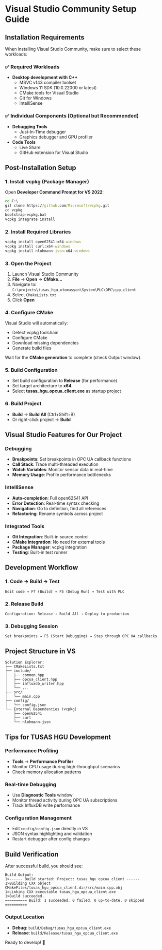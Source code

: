 # Visual Studio Community Setup Guide

## Installation Requirements

When installing Visual Studio Community, make sure to select these workloads:

### ✅ Required Workloads
- **Desktop development with C++**
  - MSVC v143 compiler toolset
  - Windows 11 SDK (10.0.22000 or latest)
  - CMake tools for Visual Studio
  - Git for Windows
  - IntelliSense

### ✅ Individual Components (Optional but Recommended)
- **Debugging Tools**
  - Just-In-Time debugger
  - Graphics debugger and GPU profiler
- **Code Tools**
  - Live Share
  - GitHub extension for Visual Studio

## Post-Installation Setup

### 1. Install vcpkg (Package Manager)
Open **Developer Command Prompt for VS 2022**:

```cmd
cd C:\
git clone https://github.com/Microsoft/vcpkg.git
cd vcpkg
bootstrap-vcpkg.bat
vcpkg integrate install
```

### 2. Install Required Libraries
```cmd
vcpkg install open62541:x64-windows
vcpkg install curl:x64-windows
vcpkg install nlohmann-json:x64-windows
```

### 3. Open the Project
1. Launch Visual Studio Community
2. **File** → **Open** → **CMake...**
3. Navigate to: `C:\projects\tusas_hgu_otomasyon\System\PLC\OPC\cpp_client`
4. Select `CMakeLists.txt`
5. Click **Open**

### 4. Configure CMake
Visual Studio will automatically:
- Detect vcpkg toolchain
- Configure CMake
- Download missing dependencies
- Generate build files

Wait for the **CMake generation** to complete (check Output window).

### 5. Build Configuration
- Set build configuration to **Release** (for performance)
- Set target architecture to **x64**
- Select **tusas_hgu_opcua_client.exe** as startup project

### 6. Build Project
- **Build** → **Build All** (Ctrl+Shift+B)
- Or right-click project → **Build**

## Visual Studio Features for Our Project

### Debugging
- **Breakpoints**: Set breakpoints in OPC UA callback functions
- **Call Stack**: Trace multi-threaded execution
- **Watch Variables**: Monitor sensor data in real-time
- **Memory Usage**: Profile performance bottlenecks

### IntelliSense
- **Auto-completion**: Full open62541 API
- **Error Detection**: Real-time syntax checking
- **Navigation**: Go to definition, find all references
- **Refactoring**: Rename symbols across project

### Integrated Tools
- **Git Integration**: Built-in source control
- **CMake Integration**: No need for external tools
- **Package Manager**: vcpkg integration
- **Testing**: Built-in test runner

## Development Workflow

### 1. Code → Build → Test
```
Edit code → F7 (Build) → F5 (Debug Run) → Test with PLC
```

### 2. Release Build
```
Configuration: Release → Build All → Deploy to production
```

### 3. Debugging Session
```
Set breakpoints → F5 (Start Debugging) → Step through OPC UA callbacks
```

## Project Structure in VS

```
Solution Explorer:
├── CMakeLists.txt
├── include/
│   ├── common.hpp
│   ├── opcua_client.hpp
│   ├── influxdb_writer.hpp
│   └── ...
├── src/
│   └── main.cpp
├── config/
│   └── config.json
└── External Dependencies (vcpkg)
    ├── open62541
    ├── curl
    └── nlohmann-json
```

## Tips for TUSAS HGU Development

### Performance Profiling
- **Tools** → **Performance Profiler**
- Monitor CPU usage during high-throughput scenarios
- Check memory allocation patterns

### Real-time Debugging
- Use **Diagnostic Tools** window
- Monitor thread activity during OPC UA subscriptions
- Track InfluxDB write performance

### Configuration Management
- Edit `config/config.json` directly in VS
- JSON syntax highlighting and validation
- Restart debugger after config changes

## Build Verification

After successful build, you should see:

```
Build Output:
1>------ Build started: Project: tusas_hgu_opcua_client ------
1>Building CXX object CMakeFiles/tusas_hgu_opcua_client.dir/src/main.cpp.obj
1>Linking CXX executable tusas_hgu_opcua_client.exe
1>Build succeeded.
========== Build: 1 succeeded, 0 failed, 0 up-to-date, 0 skipped ==========
```

### Output Location
- **Debug**: `build/Debug/tusas_hgu_opcua_client.exe`
- **Release**: `build/Release/tusas_hgu_opcua_client.exe`

Ready to develop! 🚀